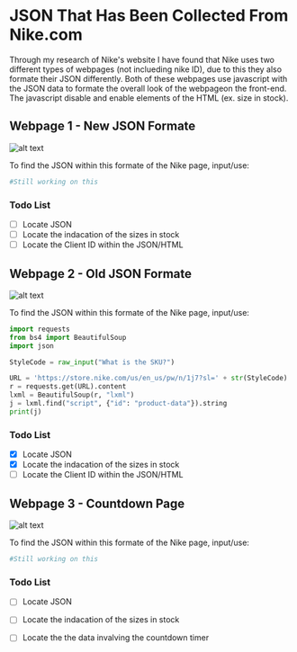 # JSON That Has Been Collected From Nike.com

Through my research of Nike's website I have found that Nike uses two different types of webpages (not inclueding nike ID), due to this they also formate their JSON differently. Both of these webpages use javascript with the JSON data to formate the overall look of the webpageon the front-end. The javascript disable and enable elements of the HTML (ex. size in stock).

## Webpage 1 - New JSON Formate

![alt text](https://github.com/MJC17/Nike-Stock-Moniter/blob/master/Data%20Collected%20From%20Nike/Images/Screen%20Shot%202018-03-09%20at%2012.19.28%20PM.png)

To find the JSON within this formate of the Nike page, input/use:

```python
#Still working on this 
```

### Todo List
- [ ] Locate JSON
- [ ] Locate the indacation of the sizes in stock
- [ ] Locate the Client ID within the JSON/HTML

## Webpage 2 - Old JSON Formate

![alt text](https://github.com/MJC17/Nike-Stock-Moniter/blob/master/Data%20Collected%20From%20Nike/Images/Screen%20Shot%202018-03-09%20at%2012.19.55%20PM.png)

To find the JSON within this formate of the Nike page, input/use:

```python
import requests
from bs4 import BeautifulSoup
import json

StyleCode = raw_input("What is the SKU?")

URL = 'https://store.nike.com/us/en_us/pw/n/1j7?sl=' + str(StyleCode)
r = requests.get(URL).content
lxml = BeautifulSoup(r, "lxml")
j = lxml.find("script", {"id": "product-data"}).string
print(j)
```

### Todo List
- [x] Locate JSON
- [x] Locate the indacation of the sizes in stock
- [ ] Locate the Client ID within the JSON/HTML

## Webpage 3 - Countdown Page
![alt text](https://github.com/MJC17/Nike-Stock-Moniter/blob/master/Data%20Collected%20From%20Nike/Images/Screen%20Shot%202018-03-09%20at%2012.18.30%20PM.png)

To find the JSON within this formate of the Nike page, input/use:

```python
#Still working on this 
```

### Todo List
- [ ] Locate JSON
- [ ] Locate the indacation of the sizes in stock
- [ ] Locate the the data invalving the countdown timer

